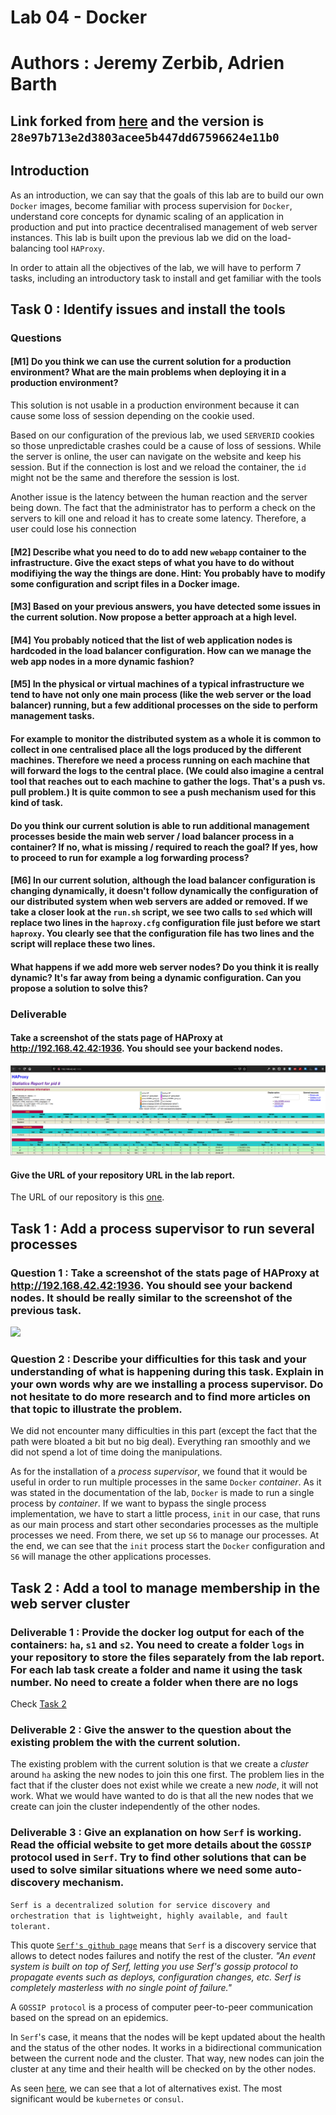 # Lab 04 - Docker

# Authors : Jeremy Zerbib, Adrien Barth

## Link forked from [here](https://github.com/SoftEng-HEIGVD/Teaching-HEIGVD-AIT-2019-Labo-Docker) and the version is `28e97b713e2d3803acee5b447dd67596624e11b0`

## Introduction

As an introduction, we can say that the goals of this lab are to build our own `Docker` images, become familiar with process supervision for `Docker`, understand core concepts for dynamic scaling of an application in production and put into practice decentralised management of web server instances. This lab is built upon the previous lab we did on the load-balancing tool `HAProxy`.

In order to attain all the objectives of the lab, we will have to perform 7 tasks, including an introductory task to install and get familiar with the tools  

## Task 0 : Identify issues and install the tools

### Questions

#### **[M1]** Do you think we can use the current solution for a production environment? What are the main problems when deploying it in a production environment?

This solution is not usable in a production environment because it can cause some loss of session depending on the cookie used. 

Based on our configuration of the previous lab, we used `SERVERID` cookies so those unpredictable crashes could be a cause of loss of sessions. While the server is online, the user can navigate on the website and keep his session. But if the connection is lost and we reload the container, the `id` might not be the same and therefore the session is lost. 

Another issue is the latency between the human reaction and the server being down. The fact that the administrator has to perform a check on the servers to kill one and reload it has to create some latency. Therefore, a user could lose his connection 

#### **[M2]** Describe what you need to do to add new `webapp` container to the infrastructure. Give the exact steps of what you have to do without modifiying the way the things are done. Hint: You probably have to modify some configuration and script files in a Docker image.

#### **[M3]** Based on your previous answers, you have detected some issues in the current solution. Now propose a better approach at a high level.

#### **[M4]** You probably noticed that the list of web application nodes is hardcoded in the load balancer configuration. How can we manage the web app nodes in a more dynamic fashion?

#### **[M5]** In the physical or virtual machines of a typical infrastructure we tend to have not only one main process (like the web server or the load balancer) running, but a few additional processes on the side to perform management tasks.

#### For example to monitor the distributed system as a whole it is common to collect in one centralised place all the logs produced by the different machines. Therefore we need a process running on each machine that will forward the logs to the central place. (We could also imagine a central tool that reaches out to each machine to gather the logs. That's a push vs. pull problem.) It is quite common to see a push mechanism used for this kind of task. 

#### Do you think our current solution is able to run additional management processes beside the main web server / load balancer process in a container? If no, what is missing / required to reach the goal? If yes, how to proceed to run for example a log forwarding process?

#### **[M6]** In our current solution, although the load balancer configuration is changing dynamically, it doesn't follow dynamically the configuration of our distributed system when web servers are added or removed. If we take a closer look at the `run.sh` script, we see two calls to `sed` which will replace two lines in the `haproxy.cfg` configuration file just before we start `haproxy`. You clearly see that the configuration file has two lines and the script will replace these two lines.

#### What happens if we add more web server nodes? Do you think it is really dynamic? It's far away from being a dynamic configuration. Can you propose a solution to solve this?

### Deliverable

#### Take a screenshot of the stats page of HAProxy at http://192.168.42.42:1936. You should see your backend nodes.

![stats](./assets/Task0_stats.png)

#### Give the URL of your repository URL in the lab report.

The URL of our repository is this [one](https://github.com/jerozerbib/Teaching-HEIGVD-AIT-2019-Labo-Docker). 

## Task 1 :  Add a process supervisor to run several processes

### Question 1 : Take a screenshot of the stats page of HAProxy at http://192.168.42.42:1936. You should see your backend nodes. It should be really similar to the screenshot of the previous task.

![](/home/jeremy/Bureau/HEIG-VD/Semestre5/AIT/Labos/Labo4/Teaching-HEIGVD-AIT-2019-Labo-Docker/report/assets/Task1_Q1.png)

### Question 2 : Describe your difficulties for this task and your understanding of what is happening during this task. Explain in your own words why are we installing a process supervisor. Do not hesitate to do more research and to find more articles on that topic to illustrate the problem.

We did not encounter many difficulties in this part (except the fact that the path were bloated a bit but no big deal). Everything ran smoothly and we did not spend a lot of time doing the manipulations.

As for the installation of a  *process supervisor*, we found that it would be useful in order to run multiple processes in the same `Docker` *container*. As it was stated in the documentation of the lab, `Docker` is made to run a single process by *container*. If we want to bypass the single process implementation, we have to start a little process, `init` in our case, that runs as our main process and start other secondaries processes as the multiple processes we need. From there, we set up `S6` to manage our processes. At the end, we can see that the `init` process start the `Docker` configuration and `S6` will manage the other applications processes. 

## Task 2 :  Add a tool to manage membership in the web server cluster

### Deliverable 1 : Provide the docker log output for each of the containers: `ha`, `s1` and `s2`. You need to create a folder `logs` in your repository to store the files separately from the lab report. For each lab task create a folder and name it using the task number. No need to create a folder when there are no logs

Check [Task 2](../logs/task_2)

### Deliverable 2 : Give the answer to the question about the existing problem the with the current solution.

The existing problem with the current solution is that we create a *cluster* around `ha` asking the new nodes to join this one first. The problem lies in the fact that if the cluster does not exist while we create a new *node*, it will not work. What we would have wanted to do is that all the new nodes that we create can join the cluster independently of the other nodes.

### Deliverable 3 : Give an explanation on how `Serf` is working. Read the official website to get more details about the `GOSSIP` protocol used in `Serf`. Try to find other solutions that can be used to solve similar situations where we need some auto-discovery mechanism.

`Serf is a decentralized solution for service discovery and orchestration that is lightweight, highly available, and fault tolerant.` 

This quote [`Serf's github page`](https://github.com/hashicorp/serf) means that `Serf` is a discovery service that allows to detect nodes failures and notify the rest of the cluster. *"An event system is built on top of Serf, letting you use Serf's gossip protocol to propagate events such as deploys, configuration changes, etc. Serf is completely masterless with no single point of failure."* 

A `GOSSIP protocol` is a process of computer peer-to-peer communication based on the spread on an epidemics.  

In `Serf`'s case, it means that the nodes will be kept updated about the health and the status of the other nodes. It works in a bidirectional communication between the current node and the cluster. That way, new nodes can join the cluster at any time and their health will be checked on by the other nodes.

As seen [here](https://sysadmin.libhunt.com/serf-alternatives), we can see that a lot of alternatives exist. The most significant would be `kubernetes` or `consul`. 